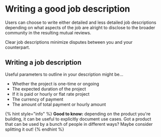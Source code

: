 # Writing a good job description

Users can choose to write either detailed and less detailed job descriptions depending on what aspects of the job are alright to disclose to the broader community in the resulting mutual reviews.

Clear job descriptions minimize disputes between you and your counterpart.&#x20;

## Writing a job description

Useful parameters to outline in your description might be…

* Whether the project is one-time or ongoing
* The expected duration of the project
* If it is paid or hourly or flat rate project
* The currency of payment
* The amount of total payment or hourly amount

{% hint style="info" %}
**Good to know:** depending on the product you're building, it can be useful to explicitly document use cases. Got a product that can be used by a bunch of people in different ways? Maybe consider splitting it out!
{% endhint %}
